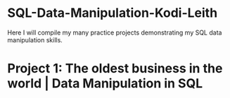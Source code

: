 # SQL-Data-Manipulation-Kodi-Leith
Here I will compile my many practice projects demonstrating my SQL data manipulation skills.
# Project 1: The oldest business in the world | Data Manipulation in SQL
